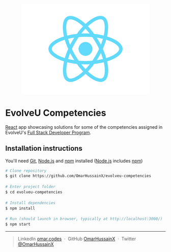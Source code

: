 <p align="center">
<img src="src/logo.svg" alt="EvolveU Projects" width="400" />
<!-- <img src="src/screenshot.gif" alt="EvolveU Projects" /> -->
</p>

# EvolveU Competencies
 [React](https://reactjs.org/) app showcasing solutions for some of the competencies assigned in EvolveU's [Full Stack Developer Program](https://www.evolveu.ca/program).





## Installation instructions

You'll need [Git](https://git-scm.com), [Node.js](https://nodejs.org/en/download/) and [npm](http://npmjs.com) installed ([Node.js](https://nodejs.org/en/download/) includes [npm](http://npmjs.com))

```bash
# Clone repository
$ git clone https://github.com/OmarHussainX/evolveu-competencies

# Enter project folder
$ cd evolveu-competencies

# Install dependencies
$ npm install

# Run (should launch in browser, typically at http://localhost:3000/)
$ npm start
```


---

> LinkedIn [omar.codes](http://omar.codes/) &nbsp;&middot;&nbsp;
> GitHub [OmarHussainX](https://github.com/OmarHussainX/) &nbsp;&middot;&nbsp;
> Twitter [@OmarHussainX](https://twitter.com/OmarHussainX)